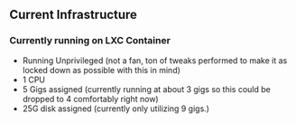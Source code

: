 ## Current Infrastructure

### Currently running on LXC Container
- Running Unprivileged (not a fan, ton of tweaks performed to make it as locked down as possible with this in mind)
- 1 CPU
- 5 Gigs assigned (currently running at about 3 gigs so this could be dropped to 4 comfortably right now)
- 25G disk assigned (currently only utilizing 9 gigs.)
